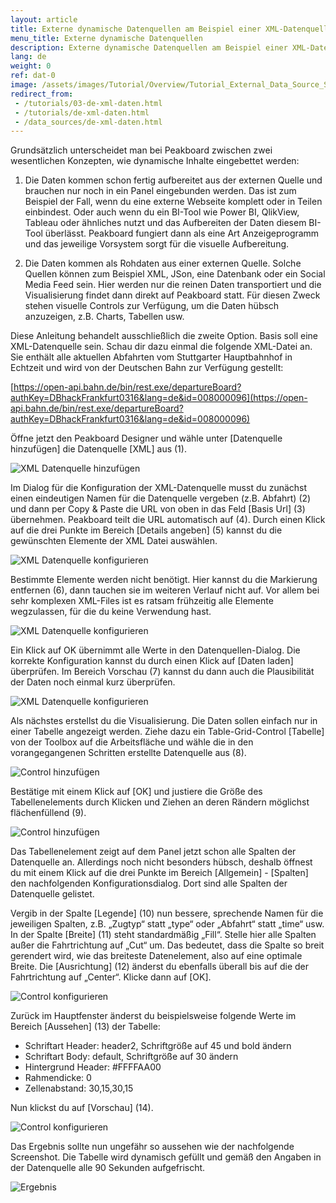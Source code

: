 ```yaml
---
layout: article
title: Externe dynamische Datenquellen am Beispiel einer XML-Datenquelle
menu_title: Externe dynamische Datenquellen
description: Externe dynamische Datenquellen am Beispiel einer XML-Datenquelle
lang: de
weight: 0
ref: dat-0
image: /assets/images/Tutorial/Overview/Tutorial_External_Data_Source_Small.png
redirect_from:
 - /tutorials/03-de-xml-daten.html
 - /tutorials/de-xml-daten.html
 - /data_sources/de-xml-daten.html
---
```

Grundsätzlich unterscheidet man bei Peakboard zwischen zwei wesentlichen Konzepten, wie dynamische Inhalte eingebettet werden:

1. Die Daten kommen schon fertig aufbereitet aus der externen Quelle und brauchen nur noch in ein Panel eingebunden werden. Das ist zum Beispiel der Fall, wenn du eine externe Webseite komplett oder in Teilen einbindest. Oder auch wenn du ein BI-Tool wie Power BI, QlikView, Tableau oder ähnliches nutzt und das Aufbereiten der Daten diesem BI-Tool überlässt. Peakboard fungiert dann als eine Art Anzeigeprogramm und das jeweilige Vorsystem sorgt für die visuelle Aufbereitung.

2. Die Daten kommen als Rohdaten aus einer externen Quelle. Solche Quellen können zum Beispiel XML, JSon, eine Datenbank oder ein Social Media Feed sein. Hier werden nur die reinen Daten transportiert und die Visualisierung findet dann direkt auf Peakboard statt. Für diesen Zweck stehen visuelle Controls zur Verfügung, um die Daten hübsch anzuzeigen, z.B. Charts, Tabellen usw.

Diese Anleitung behandelt ausschließlich die zweite Option. Basis soll eine XML-Datenquelle sein. Schau dir dazu einmal die folgende XML-Datei an. Sie enthält alle aktuellen Abfahrten vom Stuttgarter Hauptbahnhof in Echtzeit und wird von der Deutschen Bahn zur Verfügung gestellt:

[https://open-api.bahn.de/bin/rest.exe/departureBoard?authKey=DBhackFrankfurt0316&lang=de&id=008000096](https://open-api.bahn.de/bin/rest.exe/departureBoard?authKey=DBhackFrankfurt0316&lang=de&id=008000096)

Öffne jetzt den Peakboard Designer und wähle unter [Datenquelle hinzufügen] die Datenquelle [XML] aus (1).

![XML Datenquelle hinzufügen](/assets/images/Tutorial/XML/XML_add_de.png)

Im Dialog für die Konfiguration der XML-Datenquelle musst du zunächst einen eindeutigen Namen für die Datenquelle vergeben (z.B. Abfahrt) (2) und dann per Copy & Paste die URL von oben in das Feld [Basis Url] (3) übernehmen. Peakboard teilt die URL automatisch auf (4). Durch einen Klick auf die drei Punkte im Bereich [Details angeben] (5) kannst du die gewünschten Elemente der XML Datei auswählen. 

![XML Datenquelle konfigurieren](/assets/images/Tutorial/XML/XML_config-01_de.png)

Bestimmte Elemente werden nicht benötigt. Hier kannst du die Markierung entfernen (6), dann tauchen sie im weiteren Verlauf nicht auf. Vor allem bei sehr komplexen XML-Files ist es ratsam frühzeitig alle Elemente wegzulassen, für die du keine Verwendung hast.

![XML Datenquelle konfigurieren](/assets/images/Tutorial/XML/XML_config-02_de.png)

Ein Klick auf OK übernimmt alle Werte in den Datenquellen-Dialog. Die korrekte Konfiguration kannst du durch einen Klick auf [Daten laden] überprüfen. Im Bereich Vorschau (7) kannst du dann auch die Plausibilität der Daten noch einmal kurz überprüfen.

![XML Datenquelle konfigurieren](/assets/images/Tutorial/XML/XML_config-03_de.png)

Als nächstes erstellst du die Visualisierung. Die Daten sollen einfach nur in einer Tabelle angezeigt werden. Ziehe dazu ein Table-Grid-Control [Tabelle] von der Toolbox auf die Arbeitsfläche und wähle die in den vorangegangenen Schritten erstellte Datenquelle aus (8).

![Control hinzufügen](/assets/images/Tutorial/XML/XML_add-control-01_de.png)

Bestätige mit einem Klick auf [OK] und justiere die Größe des Tabellenelements durch Klicken und Ziehen an deren Rändern möglichst flächenfüllend (9).

![Control hinzufügen](/assets/images/Tutorial/XML/XML_add-control-02_de.png)

Das Tabellenelement zeigt auf dem Panel jetzt schon alle Spalten der Datenquelle an. Allerdings noch nicht besonders hübsch, deshalb öffnest du mit einem Klick auf die drei Punkte im Bereich [Allgemein] - [Spalten] den nachfolgenden Konfigurationsdialog. Dort sind alle Spalten der Datenquelle gelistet. 

Vergib in der Spalte [Legende] (10) nun bessere, sprechende Namen für die jeweiligen Spalten, z.B. „Zugtyp“ statt „type“ oder „Abfahrt“ statt „time“ usw. In der Spalte [Breite] (11) steht standardmäßig „Fill“. Stelle hier alle Spalten außer die Fahrtrichtung auf „Cut“ um. Das bedeutet, dass die Spalte so breit gerendert wird, wie das breiteste Datenelement, also auf eine optimale Breite. Die [Ausrichtung] (12) änderst du ebenfalls überall bis auf die der Fahrtrichtung auf „Center“. Klicke dann auf [OK].

![Control konfigurieren](/assets/images/Tutorial/XML/XML_control-config-01_de.png)

Zurück im Hauptfenster änderst du beispielsweise folgende Werte im Bereich [Aussehen] (13) der Tabelle:

- Schriftart Header: header2, Schriftgröße auf 45 und bold ändern
- Schriftart Body: default, Schriftgröße auf 30 ändern
- Hintergrund Header: #FFFFAA00
- Rahmendicke: 0
- Zellenabstand: 30,15,30,15

Nun klickst du auf [Vorschau] (14).

![Control konfigurieren](/assets/images/Tutorial/XML/XML_control-config-02_de.png)

Das Ergebnis sollte nun ungefähr so aussehen wie der nachfolgende Screenshot. Die Tabelle wird dynamisch gefüllt und gemäß den Angaben in der Datenquelle alle 90 Sekunden aufgefrischt.

![Ergebnis](/assets/images/Tutorial/XML/XML_result_de.png)
